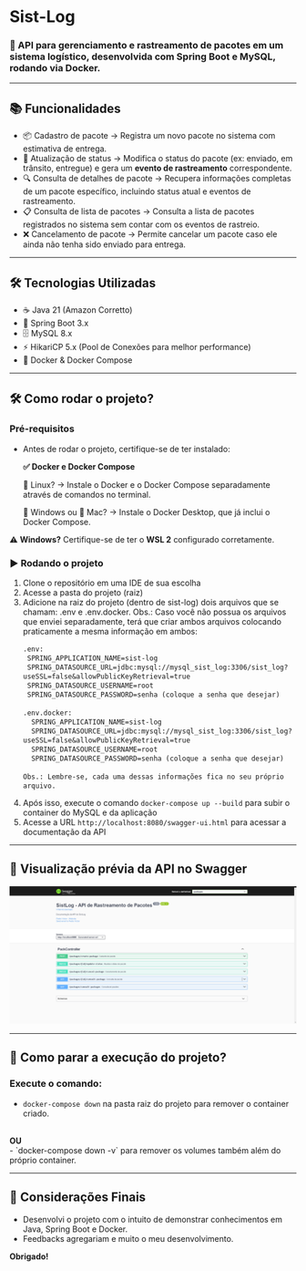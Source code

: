 # Sist-Log

### 🚀 API para gerenciamento e rastreamento de pacotes em um sistema logístico, desenvolvida com Spring Boot e MySQL, rodando via Docker.

---

## 📚 Funcionalidades
- 📦 Cadastro de pacote -> Registra um novo pacote no sistema com estimativa de entrega.
- 🔄 Atualização de status -> Modifica o status do pacote (ex: enviado, em trânsito, entregue) e gera um **evento de rastreamento** correspondente.
- 🔍 Consulta de detalhes de pacote -> Recupera informações completas de um pacote específico, incluindo status atual e eventos de rastreamento.
- 📋 Consulta de lista de pacotes -> Consulta a lista de pacotes registrados no sistema sem contar com os eventos de rastreio.
- ❌ Cancelamento de pacote -> Permite cancelar um pacote caso ele ainda não tenha sido enviado para entrega.

---

## 🛠 Tecnologias Utilizadas
- ☕ Java 21 (Amazon Corretto)
- 🌱 Spring Boot 3.x
- 🗄️ MySQL 8.x
- ⚡ HikariCP 5.x (Pool de Conexões para melhor performance)
- 🐳 Docker & Docker Compose

---

## 🛠 Como rodar o projeto?
### Pré-requisitos
- Antes de rodar o projeto, certifique-se de ter instalado: 

    **✅ Docker e Docker Compose**


    🐧 Linux? → Instale o Docker e o Docker Compose separadamente através de comandos no terminal.

    🏁 Windows ou 🍏 Mac? → Instale o Docker Desktop, que já inclui o Docker Compose.
  
⚠ **Windows?** Certifique-se de ter o **WSL 2** configurado corretamente.

### ▶ Rodando o projeto
1. Clone o repositório em uma IDE de sua escolha
2. Acesse a pasta do projeto (raiz)
3. Adicione na raiz do projeto (dentro de sist-log) dois arquivos que se chamam: .env e .env.docker. Obs.: Caso você não possua os arquivos que enviei separadamente, terá que criar ambos arquivos colocando praticamente a mesma informação em ambos:
    ```
    .env:
     SPRING_APPLICATION_NAME=sist-log
     SPRING_DATASOURCE_URL=jdbc:mysql://mysql_sist_log:3306/sist_log?useSSL=false&allowPublicKeyRetrieval=true
     SPRING_DATASOURCE_USERNAME=root
     SPRING_DATASOURCE_PASSWORD=senha (coloque a senha que desejar)
   
    .env.docker:
      SPRING_APPLICATION_NAME=sist-log
      SPRING_DATASOURCE_URL=jdbc:mysql://mysql_sist_log:3306/sist_log?useSSL=false&allowPublicKeyRetrieval=true
      SPRING_DATASOURCE_USERNAME=root
      SPRING_DATASOURCE_PASSWORD=senha (coloque a senha que desejar)
   
   Obs.: Lembre-se, cada uma dessas informações fica no seu próprio arquivo.
    ```
3. Após isso, execute o comando `docker-compose up --build` para subir o container do MySQL e da aplicação
4. Acesse a URL `http://localhost:8080/swagger-ui.html` para acessar a documentação da API

---

## 🔎 Visualização prévia da API no Swagger
![img.png](img.png)

---

## 🛑 Como parar a execução do projeto?
### Execute o comando:
- `docker-compose down` na pasta raiz do projeto para remover o container criado.
</br>
<strong>OU</strong>
</br>
- `docker-compose down -v` para remover os volumes também além do próprio container.

---

## 🎯 Considerações Finais
- Desenvolvi o projeto com o intuito de demonstrar conhecimentos em Java, Spring Boot e Docker.
- Feedbacks agregariam e muito o meu desenvolvimento.

**Obrigado!**
```
